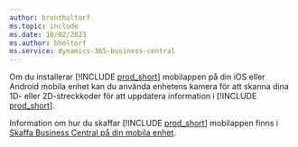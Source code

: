 ```yaml
---
author: brentholtorf
ms.topic: include
ms.date: 10/02/2023
ms.author: bholtorf
ms.service: dynamics-365-business-central
---
```


Om du installerar [!INCLUDE [prod_short](prod_short.md)] mobilappen på din iOS eller Android mobila enhet kan du använda enhetens kamera för att skanna dina 1D- eller 2D-streckkoder för att uppdatera information i [!INCLUDE [prod_short](prod_short.md)]. 

Information om hur du skaffar [!INCLUDE [prod_short](prod_short.md)] mobilappen finns i [Skaffa Business Central på din mobila enhet](../install-mobile-app.md).
